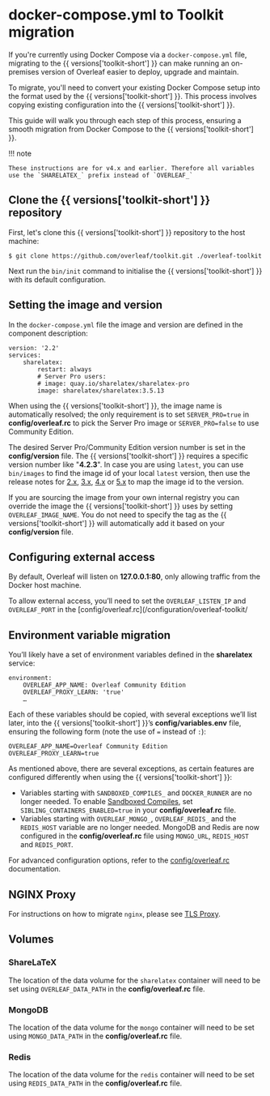# docker-compose.yml to Toolkit migration #

If you're currently using Docker Compose via a `docker-compose.yml` file, migrating to the {{ versions['toolkit-short'] }} can make running an on-premises version of Overleaf easier to deploy, upgrade and maintain.

To migrate, you'll need to convert your existing Docker Compose setup into the format used by the {{ versions['toolkit-short'] }}. This process involves copying existing configuration into the {{ versions['toolkit-short'] }}.

This guide will walk you through each step of this process, ensuring a smooth migration from Docker Compose to the {{ versions['toolkit-short'] }}.

!!! note

    These instructions are for v4.x and earlier. Therefore all variables use the `SHARELATEX_` prefix instead of `OVERLEAF_`

## Clone the {{ versions['toolkit-short'] }} repository ##

First, let's clone this {{ versions['toolkit-short'] }} repository to the host machine:
```
$ git clone https://github.com/overleaf/toolkit.git ./overleaf-toolkit
```
Next run the `bin/init` command to initialise the {{ versions['toolkit-short'] }} with its default configuration.

## Setting the image and version ##

In the `docker-compose.yml` file the image and version are defined in the component description:

```
version: '2.2'
services:
    sharelatex:
        restart: always
        # Server Pro users:
        # image: quay.io/sharelatex/sharelatex-pro
        image: sharelatex/sharelatex:3.5.13
```

When using the {{ versions['toolkit-short'] }}, the image name is automatically resolved; the only requirement is to set `SERVER_PRO=true` in **config/overleaf.rc** to pick the Server Pro image or `SERVER_PRO=false` to use Community Edition.

The desired Server Pro/Community Edition version number is set in the **config/version** file. The {{ versions['toolkit-short'] }} requires a specific version number like "**4.2.3**". In case you are using `latest`, you can use `bin/images` to find the image id of your local `latest` version, then use the release notes for [2.x](https://github.com/overleaf/overleaf/wiki/Release-Notes-2.0), [3.x](https://github.com/overleaf/overleaf/wiki/Release-Notes-3.x.x), [4.x](https://github.com/overleaf/overleaf/wiki/Release-Notes--4.x.x) or [5.x](https://github.com/overleaf/overleaf/wiki/Release-Notes-5.x.x) to map the image id to the version.

If you are sourcing the image from your own internal registry you can override the image the {{ versions['toolkit-short'] }} uses by setting `OVERLEAF_IMAGE_NAME`. You do not need to specify the tag as the {{ versions['toolkit-short'] }} will automatically add it based on your **config/version** file.

## Configuring external access ##

By default, Overleaf will listen on **127.0.0.1:80**, only allowing traffic from the Docker host machine.

To allow external access, you’ll need to set the `OVERLEAF_LISTEN_IP` and `OVERLEAF_PORT` in the [config/overleaf.rc](/configuration/overleaf-toolkit/

## Environment variable migration ##

You’ll likely have a set of environment variables defined in the **sharelatex** service:

```
environment:
    OVERLEAF_APP_NAME: Overleaf Community Edition
    OVERLEAF_PROXY_LEARN: 'true'
    …
```

Each of these variables should be copied, with several exceptions we’ll list later, into the {{ versions['toolkit-short'] }}’s **config/variables.env** file, ensuring the following form (note the use of `=` instead of `:`):

```
OVERLEAF_APP_NAME=Overleaf Community Edition
OVERLEAF_PROXY_LEARN=true
```

As mentioned above, there are several exceptions, as certain features are configured differently when using the {{ versions['toolkit-short'] }}:

- Variables starting with `SANDBOXED_COMPILES_` and `DOCKER_RUNNER` are no longer needed. To enable [Sandboxed Compiles](./sandboxed-compiles.md), set `SIBLING_CONTAINERS_ENABLED=true` in your **config/overleaf.rc** file.
- Variables starting with `OVERLEAF_MONGO_`, `OVERLEAF_REDIS_` and the `REDIS_HOST` variable are no longer needed. MongoDB and Redis are now configured in the **config/overleaf.rc** file using  `MONGO_URL`, `REDIS_HOST` and `REDIS_PORT`.

For advanced configuration options, refer to the [config/overleaf.rc](/configuration/overleaf-toolkit/#the-overleafrc-file) documentation.

## NGINX Proxy ##

For instructions on how to migrate `nginx`, please see [TLS Proxy](/configuration/tls-proxy/).

## Volumes ##

### ShareLaTeX ###

The location of the data volume for the `sharelatex` container will need to be set using `OVERLEAF_DATA_PATH` in the **config/overleaf.rc** file.

### MongoDB ###

The location of the data volume for the `mongo` container will need to be set using `MONGO_DATA_PATH` in the **config/overleaf.rc** file.

### Redis ###

The location of the data volume for the `redis` container will need to be set using `REDIS_DATA_PATH` in the **config/overleaf.rc** file.
